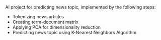 AI project for predicting news topic, implemented by the following steps:
- Tokenizing news articles
- Creating term-document matrix
- Applying PCA for dimensionality reduction
- Predicting news topic using K-Nearest Neighbors Algorithm
 
